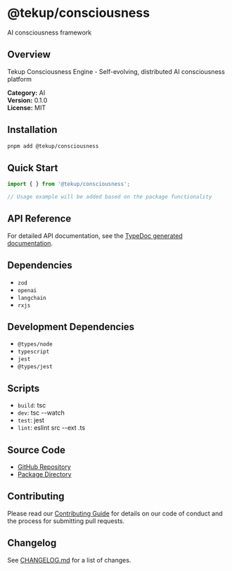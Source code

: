 # @tekup/consciousness

AI consciousness framework

## Overview

Tekup Consciousness Engine - Self-evolving, distributed AI consciousness platform

**Category:** AI  
**Version:** 0.1.0  
**License:** MIT

## Installation

```bash
pnpm add @tekup/consciousness
```

## Quick Start

```typescript
import { } from '@tekup/consciousness';

// Usage example will be added based on the package functionality
```

## API Reference

For detailed API documentation, see the [TypeDoc generated documentation](/api-docs/consciousness).

## Dependencies

- `zod`
- `openai`
- `langchain`
- `rxjs`

## Development Dependencies

- `@types/node`
- `typescript`
- `jest`
- `@types/jest`

## Scripts

- `build`: tsc
- `dev`: tsc --watch
- `test`: jest
- `lint`: eslint src --ext .ts

## Source Code

- [GitHub Repository](https://github.com/TekUp-org/tekup-org/tree/main/packages/consciousness)
- [Package Directory](https://github.com/TekUp-org/tekup-org/tree/main/packages/consciousness/src)

## Contributing

Please read our [Contributing Guide](../development/contributing.md) for details on our code of conduct and the process for submitting pull requests.

## Changelog

See [CHANGELOG.md](https://github.com/TekUp-org/tekup-org/blob/main/packages/consciousness/CHANGELOG.md) for a list of changes.

